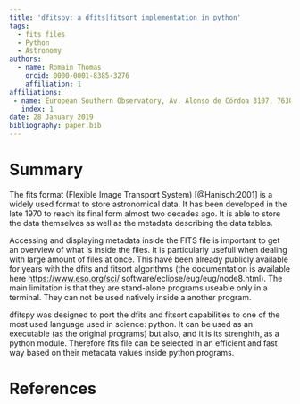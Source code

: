 ```yaml
---
title: 'dfitspy: a dfits|fitsort implementation in python'
tags:
  - fits files
  - Python
  - Astronomy
authors:
  - name: Romain Thomas
    orcid: 0000-0001-8385-3276
    affiliation: 1
affiliations:
 - name: European Southern Observatory, Av. Alonso de Córdoa 3107, 7630355 Vitacura, Santiago, Chile
   index: 1
date: 28 January 2019
bibliography: paper.bib
---
```


# Summary
The fits format (Flexible Image Transport System) [@Hanisch:2001] is a widely used format to
store astronomical data. It has been developed in the late 1970 to reach its 
final form almost two decades ago. It is able to store the data themselves as
well as the metadata describing the data tables.

Accessing and displaying metadata inside the FITS file is important to get an overview
of what is inside the files. It is particularly usefull when dealing with large amount
of files at once. This have been already publicly available for years with the dfits 
and fitsort algorithms (the documentation is available here https://www.eso.org/sci/
software/eclipse/eug/eug/node8.html). The main limitation is that they are stand-alone 
programs useable only in a terminal. They can not be used natively inside a another 
program. 

dfitspy was designed to port the dfits and fitsort capabilities to one of the most used 
language used in science: python. It can be used as an executable (as the original 
programs) but also, and it is its strenghth, as a python module. Therefore fits file 
can be selected in an efficient and fast way based on their metadata values inside 
python programs.


# References
